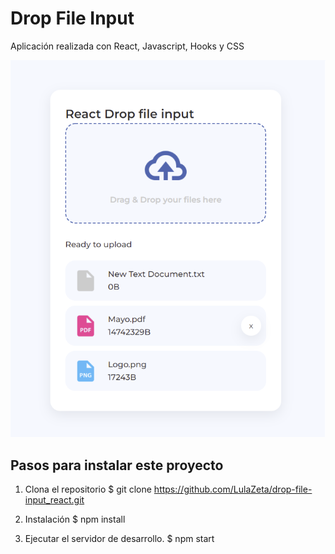 # Drop File Input

Aplicación realizada con React, Javascript, Hooks y CSS


<p align="center">
  <img src="./drop_file_input.png" width= 600 >
</p>

##

## Pasos para instalar este proyecto
1. Clona el repositorio
$ git clone https://github.com/LulaZeta/drop-file-input_react.git

2. Instalación
$ npm install

3. Ejecutar el servidor de desarrollo.
$ npm start